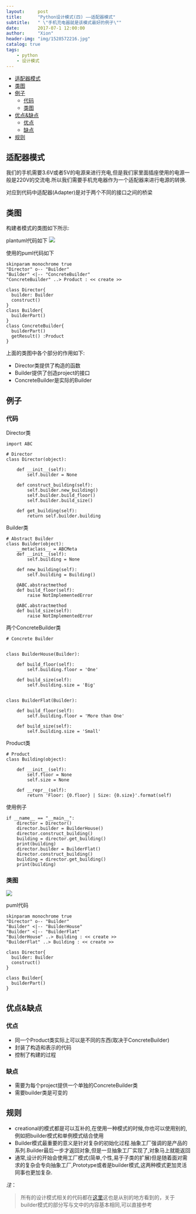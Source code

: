 ```yaml
---
layout:     post
title:      "Python设计模式(四) ——适配器模式"
subtitle:   " \"手机充电器就是该模式最好的例子\""
date:       2017-07-1 12:00:00
author:     "Xion"
header-img: "img/1528572216.jpg"
catalog: true
tags:
    - python
    - 设计模式
---
```





<!-- toc orderedList:0 -->

- [适配器模式](#适配器模式)
- [类图](#类图)
- [例子](#例子)
	- [代码](#代码)
	- [类图](#类图-1)
- [优点&缺点](#优点缺点)
	- [优点](#优点)
	- [缺点](#缺点)
- [规则](#规则)

<!-- tocstop -->







## 适配器模式

我们的手机需要3.6V或者5V的电源来进行充电,但是我们家里面插座使用的电源一般是220V的交流电.所以我们需要手机充电器作为一个适配器来进行电源的转换.

对应到代码中适配器(Adapter)是对于两个不同的接口之间的桥梁

## 类图

构建者模式的类图如下所示:

plantuml代码如下
![](/img/builder_pattern.png)

使用的puml代码如下
```
skinparam monochrome true
"Director" o-- "Builder"
"Builder" <|-- "ConcreteBuilder"
"ConcreteBuilder" ..> Product : << create >>

class Director{
  builder: Builder
  construct()
}
class Builder{
  builderPart()
}
class ConcreteBuilder{
  builderPart()
  getResult() :Product
}
```
上面的类图中各个部分的作用如下:
- Director类提供了构造的函数
- Builder提供了创造project的接口
- ConcreteBuilder是实际的Builder

## 例子

### 代码

Director类

```
import ABC

# Director
class Director(object):

    def __init__(self):
        self.builder = None

    def construct_building(self):
        self.builder.new_building()
        self.builder.build_floor()
        self.builder.build_size()

    def get_building(self):
        return self.builder.building
```

Builder类
```
# Abstract Builder
class Builder(object):
    __metaclass__ = ABCMeta
    def __init__(self):
        self.building = None

    def new_building(self):
        self.building = Building()

    @ABC.abstractmethod
    def build_floor(self):
        raise NotImplementedError

    @ABC.abstractmethod
    def build_size(self):
        raise NotImplementedError
```

两个ConcreteBuilder类
```
# Concrete Builder


class BuilderHouse(Builder):

    def build_floor(self):
        self.building.floor = 'One'

    def build_size(self):
        self.building.size = 'Big'


class BuilderFlat(Builder):

    def build_floor(self):
        self.building.floor = 'More than One'

    def build_size(self):
        self.building.size = 'Small'
```

Product类
```
# Product
class Building(object):

    def __init__(self):
        self.floor = None
        self.size = None

    def __repr__(self):
        return 'Floor: {0.floor} | Size: {0.size}'.format(self)
```

使用例子
```
if __name__ == "__main__":
    director = Director()
    director.builder = BuilderHouse()
    director.construct_building()
    building = director.get_building()
    print(building)
    director.builder = BuilderFlat()
    director.construct_building()
    building = director.get_building()
    print(building)
```

### 类图
![](\img\python-design-builder-pattern-example.png)

puml代码
```
skinparam monochrome true
"Director" o-- "Builder"
"Builder" <|-- "BuilderHouse"
"Builder" <|-- "BuilderFlat"
"BuilderHouse" ..> Building : << create >>
"BuilderFlat" ..> Building : << create >>

class Director{
  builder: Builder
  construct()
}

class Builder{
  builderPart()
}

```
## 优点&缺点

### 优点

- 同一个Product类实际上可以是不同的东西(取决于ConcreteBuilder)
- 封装了构造和表示的代码
- 控制了构建的过程

### 缺点

- 需要为每个project提供一个单独的ConcreteBuilder类
- 需要builder类是可变的

## 规则

- creational的模式都是可以互补的,在使用一种模式的时候,你也可以使用别的,例如把builder模式和单例模式结合使用
- Builder模式最重要的意义是针对复杂的初始化过程.抽象工厂强调的是产品的系列.Builder最后一步才返回对象,但是一旦抽象工厂实现了,对象马上就能返回
- 通常,设计的开始会使用工厂模式(简单,个性,易于子类的扩展)但是随着面对需求的复杂会专向抽象工厂,Prototype或者是builder模式,这两种模式更加灵活同事也更加复杂.


*注*：
>所有的设计模式相关的代码都在[这里](https://github.com/xionchen/python-patterns)这也是从别的地方看到的，关于builder模式的部分写与文中的内容基本相同,可以直接参考
